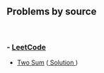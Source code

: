 ## Problems by source
<br/>

### - [LeetCode](https://leetcode.com)

   - [Two Sum](https://leetcode.com/problems/two-sum/) ([ Solution ](two_sum.py))
